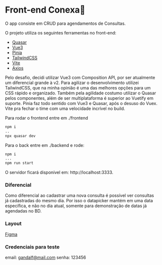 # Front-end Conexa🏥
O app consiste em CRUD para agendamentos de Consultas.

O projeto utiliza os seguintes ferramentas no front-end:

 - [Quasar](https://quasar.dev/start/quasar-cli)
 - [Vue3](https://vuejs.org/guide/introduction.html)
 - [Pinia](https://pinia.vuejs.org/introduction.html)
 - [TailwindCSS](https://tailwindcss.com/)
 - [Vite](https://vitejs.dev/)
 - [Axios](https://axios-http.com/ptbr/docs/intro)

Pelo desafio, decidi utilizar Vue3 com Composition API, por ser atualmente um diferencial grande à v2. Para agilizar o desenvolvimento utilizei TailwindCSS, que na minha opinião é uma das melhores opções para um CSS rápido e organizado. Também pela agilidade costumo utilizar o Quasar pelos componentes, além de ser multiplataforma é superior ao Vuetify em suporte. Pinia faz todo sentido com Vue3 e Quasar, após o desuso do Vuex. Vite pra fechar o time com uma velocidade incrível no build.

Para rodar o frontend entre em ./frontend
```bash
npm i
..
npx quasar dev
```

Para o back entre em ./backend e rode:

```bash
npm i
...
npm run start
```

O servidor ficará disponível em:  http://localhost:3333.

### Diferencial
Como diferencial ao cadastrar uma nova consulta é possível ver consultas já cadastradas do mesmo dia. Por isso o datapicker mantém em uma data específica, e não no dia atual, somente para demonstração de datas já agendadas no BD.


### Layout

[Figma](https://www.figma.com/file/eaD2LIOcswFJO2SblVyIeq/Desafio-frontend-Conexa?node-id=1%3A446)

### Credenciais para teste

email: gandalf@mail.com
senha: 123456
